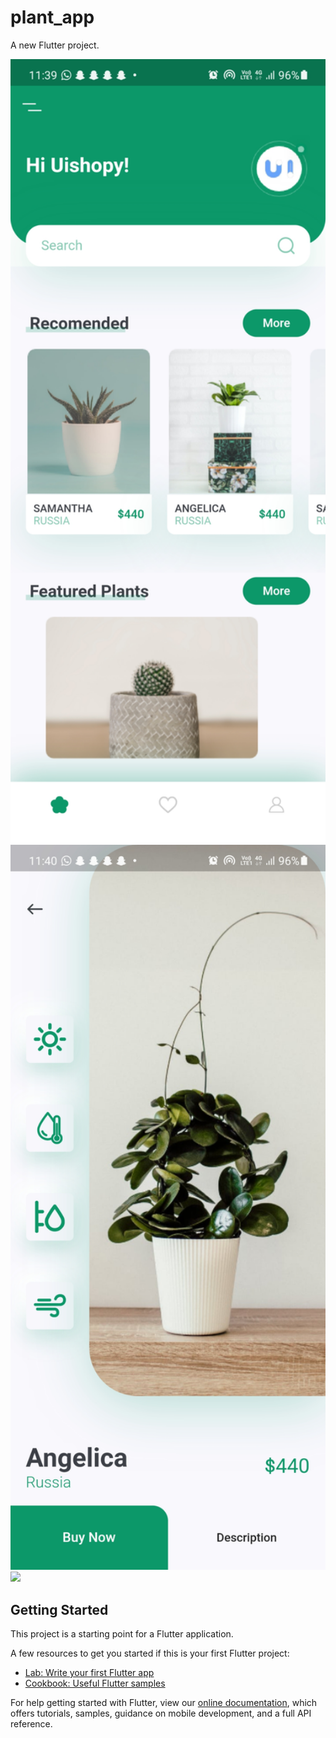 # plant_app

A new Flutter project.


<p float="left">
  <img src="https://github.com/Gaurav-Krishna-Gaali/plant_app/blob/master/Screenshot_20210419-113954.jpg" width="1000" />
  <img src="https://github.com/Gaurav-Krishna-Gaali/plant_app/blob/master/Screenshot_20210419-114004.jpg" width="1000" /> 
  <img src="/img3.png" width="100" />
</p>

## Getting Started

This project is a starting point for a Flutter application.

A few resources to get you started if this is your first Flutter project:

- [Lab: Write your first Flutter app](https://flutter.dev/docs/get-started/codelab)
- [Cookbook: Useful Flutter samples](https://flutter.dev/docs/cookbook)

For help getting started with Flutter, view our
[online documentation](https://flutter.dev/docs), which offers tutorials,
samples, guidance on mobile development, and a full API reference.
